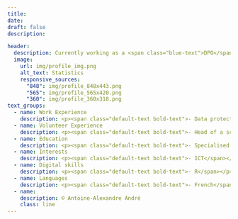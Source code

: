 ```yaml
---
title: 
date: 
draft: false
description: 

header:
  description: Currently working as a <span class="blue-text">DPO</span>, I'm passionate about <span class="blue-text">European politics</span> and <span class="blue-text">data visualization</span>.
  image:
    url: img/profile_img.png
    alt_text: Statistics
    responsive_sources:
      "848": img/profile_848x443.png
      "565": img/profile_565x420.png
      "360": img/profile_360x318.png
text_groups:
  - name: Work Experience
    description: <p><span class="default-text bold-text">- Data protection officer (+ ISA)</span> (2020 - present)</p><p><span class="default-text italic-text">Brussels-Capital Region</span></p><p>Responsible for overseeing the regional institutions' data protection strategies and their implementations to ensure compliance with GDPR.</p><br/><span class="default-text bold-text">- Researcher in economics</span> (2019 - 2020)</p><p><span class="default-text italic-text">KU Leuven</span></p><p>Researcher in circular economy exploring drivers and barriers to the adoption of Product-Service Systems (PSSs) in the EU.</p><br/><p><span class="default-text bold-text">- Co-founder</span> (2015 - 2017)</p><p><span class="default-text italic-text">Garden Network</span></p><p>Co-founder of a startup promoting urban agriculture and circular economy for students.</p><br/><p><span class="default-text bold-text">- Business developer</span> (2016)</p><p><span class="default-text italic-text">Javry</span></p><p>Responsible for the development of a fairtrade/organic coffee subscription service in Belgium and France.</p>
  - name: Volunteer Experience
    description: <p><span class="default-text bold-text">- Head of a scout unit</span> (2017 - present)</p><p><span class="default-text italic-text">Les Scouts ASBL</span></p><p>In charge of leading and supporting the different sections’ staffs (40 counsellors leading 350 young people from 7 to 18 years old).</p><br/><p><span class="default-text bold-text">- Section leader</span> (2012 - 2016)</p><p><span class="default-text italic-text">Les Scouts ASBL</span></p><p>In charge of a group of 35 children (from 7 to 12 years old) for 3 years and of a group of 30 young adults (17-18 years old) for 1 year.</p>
  - name: Education
    description: <p><span class="default-text bold-text">- Specialised master in international economics</span> (magna cum laude)</p><p><span class="default-text italic-text">Université catholique de Louvain / Université de Namur</span></p><p>Selection of courses taken&#58; Advanced Macroeconomics, International Development, International Trade, Evaluation of Public Interventions, Economic Integration, Economic Growth,...</p><br/><p><span class="default-text bold-text">- Erasmus</span> (magna cum laude)</p><p><span class="default-text italic-text">Università degli Studi di Firenze</span></p><p>Selection of courses taken&#58; History and Politics of Contemporary Africa, Challenges in Global Economy, Politics of Central and Eastern Europe,...</p><br/><p><span class="default-text bold-text">- Master in European studies</span> (cum laude)</p><p><span class="default-text italic-text">Université catholique de Louvain / Université Saint-Louis</span></p><p>Selection of courses taken&#58; Political Theories, External Actions, Institutional Law, International Law, International Trade, Economic Integration, Economic Policy,...</p><br/><p><span class="default-text bold-text">- Bachelor in business engineering</span> (cum fructu)</p><p><span class="default-text italic-text">Université catholique de Louvain</span></p><p>Selection of courses taken&#58; Microeconomics, Macroeconomics, Econometrics, Finance, Chemistry, Physics, Technological Research and Development, Tax Law, Commercial Law, Management,... </p>
  - name: Interests
    description: <p><span class="default-text bold-text">- ICT</span></p><p><span class="default-text bold-text">- EU politics</span><p><p><span class="default-text bold-text">- Consumer protection</span></p><p><span class="default-text bold-text">- Circular economy</span></p><p><span class="default-text bold-text">- Economic and financial news</span></p><p><span class="default-text bold-text">...</span></p>
  - name: Digital skills
    description: <p><span class="default-text bold-text">- R</span></p><p><span class="default-text bold-text">- SQL</span></p><p><span class="default-text bold-text">- Microsoft Office</span></p><p><span class="default-text bold-text">- Basics in Photoshop / InDesign</span></p><p><span class="default-text bold-text">...</span></p>
  - name: Languages
    description: <p><span class="default-text bold-text">- French</span></p></p><span class="default-text italic-text">Native speaker</span></p><br/><p><span class="default-text bold-text">- English</span></p></p><span class="default-text italic-text">Full professional proficiency</span></p><br/><p><span class="default-text bold-text">- Dutch</span></p></p><span class="default-text italic-text">Full professional proficiency</span></p>
  - name:
    description: © Antoine-Alexandre André
    class: line
---
```



